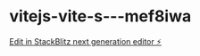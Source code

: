 # vitejs-vite-s---mef8iwa

[Edit in StackBlitz next generation editor ⚡️](https://stackblitz.com/~/github.com/KaiserAccount/vitejs-vite-s---mef8iwa)